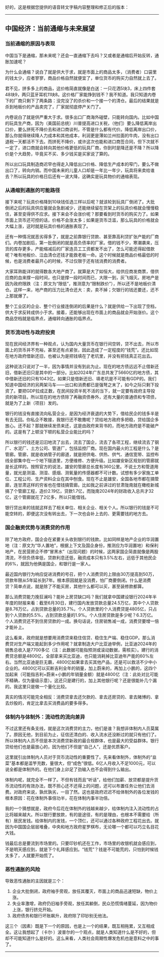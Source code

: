 好的，这是根据您提供的语音转文字稿内容整理和修正后的版本：

---

## 中国经济：当前通缩与未来展望

### 当前通缩的原因与表现

中国当下是通缩，那未来呢？还会一直通缩下去吗？又或者是通缩后开始反转，通胀加速呢？

为什么会通缩？说白了就是供大于求，就是市面上的商品太多，（消费者）口袋里的钱太少，应者寥寥，商品价格自然就便宜了，单位货币的购买力自然就上去了。

君不见，拼多多上的商品，这价格简直就像是白送：一只花洒5块3，床上四件套48块9，两只蓝牙耳机11块8。这价格厂家能挣到钱不？我不知道。我只知道内卷下的厂商只剩下了两条路：没完没了的杀价和一个接一个的清仓。最后的结果就是杀到地板价的产品卖完了，厂家就彻底停产关门了。

内卷说白了就是供严重大于求。很多出口厂商海外碰壁，只能转向国内。比如中国的玩具生产商，因为（美国前总统）川普提高进口关税，（他们）要么降低离岸出口价，要么拼死不降价去和进口商谈判，不管是什么都有代价。降低离岸出口价，那么你就得继续降人力成本和其他成本，利润更是薄如兰州拉面的牛肉，没有出口退税一天都活不下去。而拼死不降价，或许这次也能和进口商签合同，但下次就不一定了，进口商就会转向其他价格更低的玩具厂商，你到时是降还是不降？所以降价是个大趋势，毕竟买不买、多少钱买是买家说了算的。

所以出口玩具制造商迟早也得走入降低出口价格、降低生产成本的窄门，要么不做出口了，转向内销。而中国未来的儿童人口却是一年比一年少，玩具将来卖给谁去？所以玩具的价格日后还有一波大降，这确实是玩具物价的通缩表现。

### 从通缩到通胀的可能路径

接下来呢？玩具价格降到10块钱任选三样以后呢？就该轮到玩具厂倒闭了。大批倒闭之后的玩具供应量就会急剧减少，还能继续留在货架上的玩具价格就会慢慢稳住，甚至变得供不应求。接下来会不会涨价呢？那要看到时货币的购买力了。如果市面上货币还可控的话，价格不会涨太多；如果是货币泛滥，那么玩具的价格就会大幅上涨，这时就是玩具价格的通胀表现了。

还有一种情况就恶劣得多了，就是之前靠银行贷款、甚至靠高利贷扩张产能的厂商们。内卷加剧后，第一批倒闭的就是高负债率的厂家。借的钱不少，寒潮袭来，压货的库存更多，产能缩减后的厂家连员工工资都发不出了，怎么可能还得起借款呢？唯有地板价、泣血清仓还钱才能救老板一命。这个时候就是商品价格最低的时候，也是消费者最开心的时候，不过仅限于还有钱消费的消费者。

大家耳熟能详的就得数各大地产商了。就算是大了如恒大，给供应商发商票，借供应商的血来撑一段时间，也只是撑一段时间而已，大限一到，灰飞烟灭。房地产是因为政府限跌（注：原文为“限低”，推测意为“限制跌价”），所以还不是地板价清仓。这样一来，地产商的压力比清仓还大：卖，卖不掉；欠银行的钱还要还，还不上那就爆了。

整个工业区的企业、整个行业接连倒闭的后果是什么？就是供给一下出现了空档，供大于求反转成供小于求。接着，还能够出现在市面上的商品就会开始涨价。这个商品空档就是临界点，通缩转向通胀的临界点。

### 货币流动性与政府投资

现在民间经济界有一种观点，认为国内大量货币在银行间空转，贷不出去，所以市面上的货币并不充裕，甚至还有点紧张，因此造成了一定程度的“钱荒”。还比如现在地方政府借新还旧，也被认为是把钱填在了老坑里，并没有把钱真正花出去。

这种说法只说对了一半，因为事情并没有到此为止。现在的地方债远远不止借新还旧，借新还旧只是其中的一部分。比如2024年广东总共发了5660亿的地方债，其中借新还旧的只有1043亿。如果只是借新还旧、填老坑是不可能有GDP的。我们知道中国经济的另两架马车——出口和消费都已是强弩之末了，如今之际只剩下投资了。要把GDP拉成正数，在民间投资半死不活的当下，就一定要有政府主导投资的新项目。所以现在的地方债除了再融资债券外，还有大量的普通债和专项债，就是为了上新（项目）发的。

银行的钱没有直接流向私营企业，是因为经济衰退的大势下，借给民企的钱多半是有去无回。你私企不敢接，我银行还不敢撒呢？贷给地方政府多把稳，贷给国企多放心。还不起？那就继续发债来还，这是由政府来背书的，而地方政府是不能破产的。这是有了上顿没下顿的私营企业能比的吗？

所以银行的钱还是汩汩地流了出去，流去了国企，流去了各项工程，继续流去了钢厂、水泥厂、土方公司、管道厂，包括监控厂商。现在国内最火的工程是什么？是管廊。管廊，就是收纳管子的廊道，就是把供电、供热、供气、通信宽带、监控布线全部集中在一个地下隧道里，方便维修、方便升级。比如雄安新区规划的管廊就是长这样的。按照官方的说法，雄安的管廊总长度有360公里。不说土方和管道用量，就光是测温、测湿、感烟、测氧量的传感器都不可计数。试想有多少家施工单位、工程公司、生产资料企业在其中刨食。现在不止是雄安，全国各地市都在搞管廊，连甘肃这样的穷省也在借钱搞管廊。比如我之前讲过的甘肃陇南就在橄榄新城搞了个管廊工程，造价2.19亿，贷款1.7亿，而陇南2024年的财政收入总共才32亿，这个管廊就花了2亿多，所以只能借钱。

银行贷出来的钱就这样去了相关单位、相关企业、相关个人。所以银行的钱是不可能空转的，即便这次没有转出去，下一次也会补上去的、更需要钱的地方去。

### 国企融资优势与消费贷的作用

除了地方政府，国企会在紧要关头收到银行的钱款。比如同样是地产企业的华润置地（注：原文为“华人置地”，根据上下文及国企身份，推测应为华润置地）和保利地产，在民营房企不停“冒黑水”（出现问题）的时候，这两家国企简直就像是两股清流，不但负债率低，贷款利息还低，融资成本只有3.5%左右，远低于其他民企的6%，就因为他俩是国企，和银行是一家人。

最近国内银行为响应促进消费的号召，把个人消费贷的上限由30万提高到50万，贷款年限从5年延长到7年。根本原因就是没消费，怕厂商要倒闭。什么是消费贷？简单点说，就是除了不能买房，其他什么都可以买，甚至装修款都算。

那么消费贷能力挽狂澜吗？能补上房贷缺口吗？我们就拿中国建设银行2024年半年度的财报来看：截至6月30日，建行国内发放贷款总量24.5万亿，其中个人贷款是8.76万亿，占到贷款总量的35.7%。个人贷款里的个人消费贷是4805亿，只占到个人贷款的5.5%，占到贷款总量的1.9%。个人住房贷款是多少呢？6.3万亿。个人消费贷还不到住房贷款的一成。换句话说，住房销售减一成，消费贷要增一倍才能补上。

这么看来，政府就是想要用消费贷来稳住信贷、稳住生产端、稳住GDP。那么消费贷对生产端又能起到多少作用呢？就拿制造大户比亚迪举例，比亚迪2024年的销售总收入是7700多亿（注：此数据可能指预测或滚动数据，需核实）。建行的消费贷总额是4800亿，全部拿来买比亚迪，也只能消耗掉比亚迪年产能的60%左右。当然比亚迪是巨无霸，4800亿如果拿去买其他产品，还是可以救活不少中小企业的。4800亿可以买断吉利全年的销量，加上蔚来的，再加上小鹏的，这四个加起来（可能指吉利+蔚来+小鹏的年销量金额）就是4800亿（注：此处对比可能不精确，仅为量级示意）。这还只是建行的，加上其他银行呢？还是很能补几个漏的。我这里只是做一个量化比较。

真实的情况可能完全相反：消费贷拿去还欠款的、拿去还房贷的、拿去赌博的、拿去炒股的，肯定比拿去买消费品的要多得多。

### 体制内与体制外：流动性的流向差异

不过这里还有条支线，就是这次消费贷的主力，他们是谁？我想非体制内人员莫属了。原因无他，到目前为止，征信还清白的、收入流水还没断过的就只有他们了。所以体制内人员不但是本次消费贷新政的最合规群体，也是最大的受益群体。银行贷给他们也是最放心的，因为他们不但是“自己人”，还是优质客户。

这里就引出体制内人员对于货币流动性的重要性了。先来看体制外，体制外的“韭菜”基本都是滥竽充数，量很大，但“成色”很低。6亿人月收入不足1000元，可以说全都是体制外的。在他们身上卯足了劲输入也不会得到什么输出。

体制内呢，就完全不一样了。不但有钱而且“听话”，给他们加薪、放贷都是提升货币流动性的有效办法，既不担心还不还得上的问题，还可以布置任务让他们去消费。对政府来说，孰优孰劣，一目了然。这也是政府迟迟不给体制外的各位发钱的根本原因：花在体制外事倍功半，花在体制内事半功倍。

我的一个猜想就是，政府今后花在体制外的钱越来越少，给体制内注入流动性的占比将越来越大。所以银行要放款，有的是途径，有的是理由，也根本不需要给（所有）居民发钱。给体制内的发钱，一个顶仨，还可以通过各种政府工程花出去。就因为中国国企层层堆叠，中央和地方政府星罗棋布，无论哪一个都可以巧立名目花大钱。

钱最后总是要流到市场里的。只要印钞机还在工作，市场里的收银机就会感应到，不是明天感应到，就是下个礼拜感应到。“钱荒”？钱是不可能荒的，只怕到时候钱太多了，人就要开始慌了。

### 恶性通胀的风险

导致恶性通胀的主因就是三个：
1.  企业大批倒闭，政府袖手旁观，放任其覆灭，市面上的商品迅速短缺，物价上涨。
2.  失业率激增，政府仍旧袖手旁观，放任其躺倒，民众恐慌情绪蔓延，因为物价上涨，银行挤兑开始。
3.  政府债务和银行坏账飙升，政府除了印钞别无他法。

这三个（因素）既是下一个的原因，也是上一个的结果，既互相拖累，又互相成全。这让我想起了（卡尔·）波普尔的一个观点，就是人类知道什么是不好的，但却不可能知道什么是好的。这么来看，人类社会周期性爆发危机也是意料之中的事了。

---
